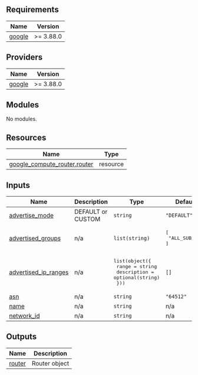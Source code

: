 <!-- BEGIN_TF_DOCS -->
## Requirements

| Name | Version |
|------|---------|
| <a name="requirement_google"></a> [google](#requirement\_google) | >= 3.88.0 |

## Providers

| Name | Version |
|------|---------|
| <a name="provider_google"></a> [google](#provider\_google) | >= 3.88.0 |

## Modules

No modules.

## Resources

| Name | Type |
|------|------|
| [google_compute_router.router](https://registry.terraform.io/providers/hashicorp/google/latest/docs/resources/compute_router) | resource |

## Inputs

| Name | Description | Type | Default | Required |
|------|-------------|------|---------|:--------:|
| <a name="input_advertise_mode"></a> [advertise\_mode](#input\_advertise\_mode) | DEFAULT or CUSTOM | `string` | `"DEFAULT"` | no |
| <a name="input_advertised_groups"></a> [advertised\_groups](#input\_advertised\_groups) | n/a | `list(string)` | <pre>[<br>  "ALL_SUBNETS"<br>]</pre> | no |
| <a name="input_advertised_ip_ranges"></a> [advertised\_ip\_ranges](#input\_advertised\_ip\_ranges) | n/a | <pre>list(object({<br>      range = string<br>      description = optional(string)<br>  }))</pre> | `[]` | no |
| <a name="input_asn"></a> [asn](#input\_asn) | n/a | `string` | `"64512"` | no |
| <a name="input_name"></a> [name](#input\_name) | n/a | `string` | n/a | yes |
| <a name="input_network_id"></a> [network\_id](#input\_network\_id) | n/a | `string` | n/a | yes |

## Outputs

| Name | Description |
|------|-------------|
| <a name="output_router"></a> [router](#output\_router) | Router object |
<!-- END_TF_DOCS -->
